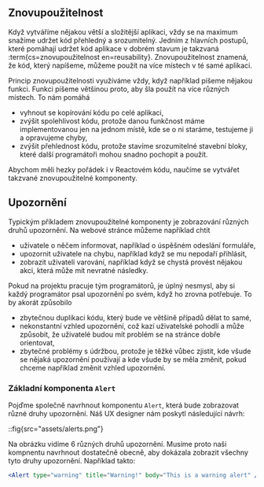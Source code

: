## Znovupoužitelnost

Když vytváříme nějakou větší a složitější aplikaci, vždy se na maximum snažíme udržet kód přehledný a srozumitelný. Jedním z hlavních postupů, které pomáhají udržet kód aplikace v dobrém stavum je takzvaná :term{cs=znovupoužitelnost en=reusability}. Znovupoužitelnost znamená, že kód, který napíšeme, můžeme použít na více místech v té samé aplikaci.

Princip znovupoužitelnosti využíváme vždy, když například píšeme nějakou funkci. Funkci píšeme většinou proto, aby šla použít na více různých místech. To nám pomáhá

- vyhnout se kopírování kódu po celé aplikaci,
- zvýšit spolehlivost kódu, protože danou funkčnost máme implementovanou jen na jednom místě, kde se o ni staráme, testujeme ji a opravujeme chyby,
- zvýšit přehlednost kódu, protože stavíme srozumitelné stavební bloky, které další programátoři mohou snadno pochopit a použít.

Abychom měli hezky pořádek i v Reactovém kódu, naučíme se vytvářet takzvané znovupoužitelné komponenty.

## Upozornění

Typickým příkladem znovupoužitelné komponenty je zobrazování různých druhů upozornění. Na webové stránce můžeme například chtít

- uživatele o něčem informovat, například o úspěšném odeslání formuláře,
- upozornit uživatele na chybu, například když se mu nepodaří přihlásit,
- zobrazit uživateli varování, například když se chystá provést nějakou akci, která může mít nevratné následky.

Pokud na projektu pracuje tým programátorů, je úplný nesmysl, aby si každý programátor psal upozornění po svém, když ho zrovna potřebuje. To by akorát způsobilo

- zbytečnou duplikaci kódu, který bude ve většině případů dělat to samé,
- nekonstantní vzhled upozornění, což kazí uživatelské pohodlí a může způsobit, že uživatelé budou mít problém se na stránce dobře orientovat,
- zbytečné problémy s údržbou, protože je těžké vůbec zjistit, kde všude se nějaká upozornění používají a kde všude by se měla změnit, pokud chceme například změnit vzhled upozornění.

### Základní komponenta `Alert`

Pojďme společně navrhnout komponentu `Alert`, která bude zobrazovat různé druhy upozornění. Náš UX designer nám poskytl následující návrh:

::fig{src="assets/alerts.png"}

Na obrázku vidíme 6 různých druhů upozornění. Musíme proto naši kompnentu navrhnout dostatečně obecně, aby dokázala zobrazit všechny tyto druhy upozornění. Například takto:

```jsx
<Alert type="warning" title="Warning!" body="This is a warning alert" />
```
